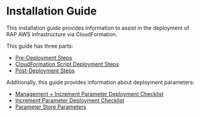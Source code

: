 # Installation Guide

This installation guide provides information to assist in the deployment of RAP AWS infrastructure via CloudFormation.

This guide has three parts:

* [Pre-Deployment Steps](pre-deployment-steps/)
* [CloudFormation Script Deployment Steps](cloudformation-script-deployment-steps/)
* [Post-Deployment Steps](post-deployment-steps/)

Additionally, this guide provides information about deployment parameters:

* [Management + Increment Parameter Deployment Checklist](management-+-increment-parameter-deployment-checklist.md)
* [Increment Parameter Deployment Checklist](increment-parameter-deployment-checklist.md)
* [Parameter Store Parameters](parameter-store-parameters.md)




